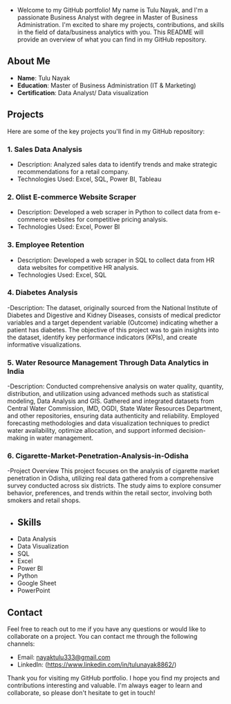 - Welcome to my GitHub portfolio! My name is Tulu Nayak, and I'm a passionate Business Analyst with degree in Master of Business Administration. I'm excited to share my projects, contributions, and skills in the field of data/business analytics with you. This README will provide an overview of what you can find in my GitHub repository.

## About Me
- **Name**: Tulu Nayak
- **Education**: Master of Business Administration (IT & Marketing)
- **Certification**: Data Analyst/ Data visualization

## Projects
Here are some of the key projects you'll find in my GitHub repository:

### 1. Sales Data Analysis
- Description: Analyzed sales data to identify trends and make strategic recommendations for a retail company.
- Technologies Used: Excel, SQL, Power BI, Tableau

 ### 2. Olist E-commerce Website Scraper
- Description: Developed a web scraper in Python to collect data from e-commerce websites for competitive pricing analysis.
- Technologies Used: Excel, Power BI

 ### 3. Employee Retention
- Description: Developed a web scraper in SQL to collect data from HR data websites for competitive HR analysis.
- Technologies Used: Excel, SQL

### 4. Diabetes Analysis
-Description: The dataset, originally sourced from the National Institute of Diabetes and Digestive and Kidney Diseases, consists of medical predictor variables and a target dependent variable (Outcome) indicating whether a patient has diabetes. The objective of this project was to gain insights into the dataset, identify key performance indicators (KPIs), and create informative visualizations.

### 5. Water Resource Management Through Data Analytics in India
-Description: Conducted comprehensive analysis on water quality, quantity, distribution, and utilization using advanced methods such as 
statistical modeling, Data Analysis and GIS. Gathered and integrated datasets from Central Water Commission, IMD, OGDI, State Water Resources Department, and 
other repositories, ensuring data authenticity and reliability. Employed forecasting methodologies and data visualization techniques to predict water availability, optimize allocation, and support informed decision-making in water management. 

### 6. Cigarette-Market-Penetration-Analysis-in-Odisha
-Project Overview This project focuses on the analysis of cigarette market penetration in Odisha, utilizing real data gathered from a comprehensive survey conducted across six districts. The study aims to explore consumer behavior, preferences, and trends within the retail sector, involving both smokers and retail shops.

- ## Skills
- Data Analysis
- Data Visualization
- SQL
- Excel
- Power BI
- Python
- Google Sheet
- PowerPoint

## Contact
Feel free to reach out to me if you have any questions or would like to collaborate on a project. You can contact me through the following channels:
- Email: nayaktulu333@gmail.com
- LinkedIn: (https://www.linkedin.com/in/tulunayak8862/)

Thank you for visiting my GitHub portfolio. I hope you find my projects and contributions interesting and valuable. I'm always eager to learn and collaborate, so please don't hesitate to get in touch!

<!---
nayaktulu3/nayaktulu3 is a ✨ special ✨ repository because its `README.md` (this file) appears on your GitHub profile.
You can click the Preview link to take a look at your changes.
--->
